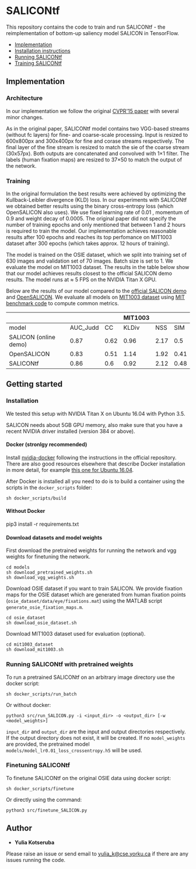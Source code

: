 # SALICONtf

This repository contains the code to train and run SALICONtf - the reimplementation of bottom-up saliency model SALICON in TensorFlow.

- [Implementation](#implementation)
- [Installation instructions](#installation)
- [Running SALICONtf](#running-salicontf-with-pretrained-weights)
- [Training SALICONtf](#finetuning-salicontf)

## Implementation

### Architecture
In our implementation we follow the original [CVPR'15 paper](https://www.cv-foundation.org/openaccess/content_iccv_2015/papers/Huang_SALICON_Reducing_the_ICCV_2015_paper.pdf) with several minor changes.

As in the original paper, SALICONtf model contains two VGG-based streams (without fc layers) for fine- and coarse-scale processing. Input is resized to 600x800px and 300x400px for fine and corase streams respectively. The final layer of the fine stream is resized to match the sie of the coarse stream (30x57px). Both outputs are concatenated and convolved with
1×1 filter. The labels (human fixation maps) are resized to 37×50 to match the output of the network.

### Training

In the original formulation the best results were achieved by optimizing the Kullback-Leibler divergence (KLD) loss. In our experiments with SALICONtf we obtained better results using the binary cross-entropy loss (which OpenSALICON also uses). We use fixed learning rate of 0.01 , momentum of 0.9 and weight decay of 0.0005. The original paper did not specify the number of training epochs and only mentioned that between 1 and 2 hours is required to train the model. Our implementation achieves reasonable results after 100 epochs and reaches its top perfomance on MIT1003 dataset after 300 epochs (which takes approx. 12 hours of training).


The model is trained on the OSIE dataset, which we split into training set of 630 images and validation set of 70 images. Batch size is set to 1. We evaluate the model on MIT1003 dataset. The results in the table below show that our model achieves results closest to the official SALICON demo results. The model runs at ≈ 5 FPS on the NVIDIA Titan X GPU.


Below are the results of our model compared to the [official SALICON demo](http://salicon.net/demo/) and [OpenSALICON](https://github.com/CLT29/OpenSALICON). We evaluate all models on [MIT1003 dataset](http://people.csail.mit.edu/tjudd/WherePeopleLook/index.html) using [MIT benchmark code](https://github.com/cvzoya/saliency) to compute common metrics.

|                       |          |      | MIT1003 |      |      |
|-----------------------|----------|------|---------|------|------|
|         model         | AUC_Judd | CC   | KLDiv   | NSS  | SIM  |
| SALICON (online demo) | 0.87     | 0.62 | 0.96    | 2.17 | 0.5  |
| OpenSALICON           | 0.83     | 0.51 | 1.14    | 1.92 | 0.41 |
| SALICONtf             | 0.86     | 0.6  | 0.92    | 2.12 | 0.48 |


## Getting started
### Installation

We tested this setup with NVIDIA Titan X on Ubuntu 16.04 with Python 3.5.

SALICON needs about 5GB GPU memory, also make sure that you have a recent NVIDIA driver installed (version 384 or above).

#### Docker (stronlgy recommended)

Install [nvidia-docker](https://github.com/NVIDIA/nvidia-docker) following the instructions in the official repository. There are also good resources elsewhere that describe Docker installation in more detail, for example [this one for Ubuntu 16.04](https://chunml.github.io/ChunML.github.io/project/Installing-NVIDIA-Docker-On-Ubuntu-16.04/).

After Docker is installed all you need to do is to build a container using the scripts in the ```docker_scripts``` folder:
```
sh docker_scripts/build
```

#### Without Docker

pip3 install -r requirements.txt


#### Download datasets and model weights

First download the pretrained weights for running the network and vgg weights for finetuning the network.

```
cd models
sh download_pretrained_weights.sh
sh download_vgg_weights.sh
```

Download OSIE dataset if you want to train SALICON. We provide fixation maps for the OSIE dataset which are generated from human fixation points (```osie_dataset/data/eye/fixations.mat```) using the MATLAB script ```generate_osie_fixation_maps.m```. 

```
cd osie_dataset
sh download_osie_dataset.sh
```

Download MIT1003 dataset used for evaluation (optional).
```
cd mit1003_dataset
sh download_mit1003.sh
```

### Running SALICONtf with pretrained weights
To run a pretrained SALICONtf on an arbitrary image directory use the docker script:
```
sh docker_scripts/run_batch 
```

Or without docker:
```
python3 src/run_SALICON.py -i <input_dir> -o <output_dir> [-w <model_weights>]
```

```input_dir``` and ```output_dir``` are the input and output directories respectively. If the output directory does not exist, it will be created. If no ```model_weights``` are provided, the pretrained model ```models/model_lr0.01_loss_crossentropy.h5``` will be used.


### Finetuning SALICONtf
To finetune SALICONtf on the original OSIE data using docker script:

```
sh docker_scripts/finetune
```

Or directly using the command:
```
python3 src/finetune_SALICON.py
```

<!-- ### Citing us

If you find our work useful in your research, please consider citing:

```latex
@inproceedings{rasouli2017they,
  title={Are They Going to Cross? A Benchmark Dataset and Baseline for Pedestrian Crosswalk Behavior},
  author={Rasouli, Amir and Kotseruba, Iuliia and Tsotsos, John K},
  booktitle={Proceedings of the IEEE Conference on Computer Vision and Pattern Recognition},
  pages={206--213},
  year={2017}
}

@article{kotseruba2016joint,
  title={Joint attention in autonomous driving (JAAD)},
  author={Kotseruba, Iuliia and Rasouli, Amir and Tsotsos, John K},
  journal={arXiv preprint arXiv:1609.04741},
  year={2016}
}
```
 -->
## Author

* **Yulia Kotseruba**

Please raise an issue or send email to yulia_k@cse.yorku.ca if there are any issues running the code.
